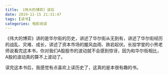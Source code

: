 ```yaml
---
title: 《伟大的博弈》读后
date: 2019-11-15 21:31:47
tags: [读书]
categories: 电影阅读
---
```


《伟大的博弈》讲的是华尔街的历史，讲述了华尔街从无到有，讲述了华尔街经历的战乱、灾难、成长，讲述了资本市场的腥风血雨、跌宕起伏。长投学堂的小熊老师说看完这本书，你对我们A股股市的波动就不会感到惊讶，因为和华尔街相比，A股的波动真的算不上波动了。

<!--more-->

读完这本书后，我感觉有点喜欢上读历史了，这真的是本很有趣的书。
